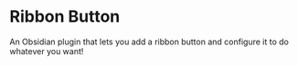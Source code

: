# Ribbon Button 
An Obsidian plugin that lets you add a ribbon button and configure it to do whatever you want!
